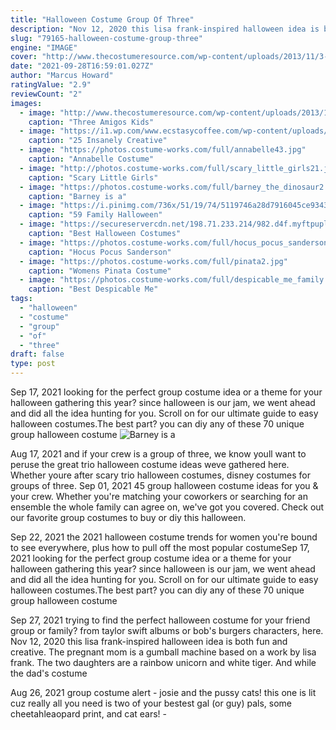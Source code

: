 ```yaml
---
title: "Halloween Costume Group Of Three"
description: "Nov 12, 2020 this lisa frank-inspired halloween idea is both fun and creative. The pregnant mom is a gumball machine based on a work by lisa frank. The two daughters are a rainbow unicorn and white tiger. And while the dad's costume"
slug: "79165-halloween-costume-group-three"
engine: "IMAGE"
cover: "http://www.thecostumeresource.com/wp-content/uploads/2013/11/3-Amigos.jpg"
date: "2021-09-28T16:59:01.027Z"
author: "Marcus Howard"
ratingValue: "2.9"
reviewCount: "2"
images:
  - image: "http://www.thecostumeresource.com/wp-content/uploads/2013/11/3-Amigos.jpg"
    caption: "Three Amigos Kids"
  - image: "https://i1.wp.com/www.ecstasycoffee.com/wp-content/uploads/2016/09/Girls-Halloween-Costumes-3.jpg?ssl=1"
    caption: "25 Insanely Creative"
  - image: "https://photos.costume-works.com/full/annabelle43.jpg"
    caption: "Annabelle Costume"
  - image: "http://photos.costume-works.com/full/scary_little_girls21.jpg"
    caption: "Scary Little Girls"
  - image: "https://photos.costume-works.com/full/barney_the_dinosaur2.jpg"
    caption: "Barney is a"
  - image: "https://i.pinimg.com/736x/51/19/74/5119746a28d7916045ce93432451d344--goonies-costume-goonies-party.jpg"
    caption: "59 Family Halloween"
  - image: "https://secureservercdn.net/198.71.233.214/982.d4f.myftpupload.com/wp-content/uploads/2018/10/IMG_0456.jpg"
    caption: "Best Halloween Costumes"
  - image: "https://photos.costume-works.com/full/hocus_pocus_sanderson_sisters5.jpg"
    caption: "Hocus Pocus Sanderson"
  - image: "https://photos.costume-works.com/full/pinata2.jpg"
    caption: "Womens Pinata Costume"
  - image: "https://photos.costume-works.com/full/despicable_me_family.jpg"
    caption: "Best Despicable Me"
tags:
  - "halloween"
  - "costume"
  - "group"
  - "of"
  - "three"
draft: false
type: post
---
```


Sep 17, 2021 looking for the perfect group costume idea or a theme for your halloween gathering this year? since halloween is our jam, we went ahead and did all the idea hunting for you. Scroll on for our ultimate guide to easy halloween costumes.The best part? you can diy any of these 70 unique group halloween costume
![Barney is a](https://photos.costume-works.com/full/barney_the_dinosaur2.jpg "Barney is a")

Aug 17, 2021 and if your crew is a group of three, we know youll want to peruse the great trio halloween costume ideas weve gathered here. Whether youre after scary trio halloween costumes, disney costumes for groups of three. Sep 01, 2021 45 group halloween costume ideas for you &amp; your crew. Whether you&#39;re matching your coworkers or searching for an ensemble the whole family can agree on, we&#39;ve got you covered. Check out our favorite group costumes to buy or diy this halloween.
<!--inArticleAds-->

<!--galleryOne-->

Sep 22, 2021 the 2021 halloween costume trends for women you're bound to see everywhere, plus how to pull off the most popular costumeSep 17, 2021 looking for the perfect group costume idea or a theme for your halloween gathering this year? since halloween is our jam, we went ahead and did all the idea hunting for you. Scroll on for our ultimate guide to easy halloween costumes.The best part? you can diy any of these 70 unique group halloween costume
<!--inArticleAds-->

<!--galleryTwo-->

Sep 27, 2021 trying to find the perfect halloween costume for your friend group or family? from taylor swift albums or bob's burgers characters, here. Nov 12, 2020 this lisa frank-inspired halloween idea is both fun and creative. The pregnant mom is a gumball machine based on a work by lisa frank. The two daughters are a rainbow unicorn and white tiger. And while the dad's costume
<!--galleryThree-->

Aug 26, 2021 group costume alert - josie and the pussy cats! this one is lit cuz really all you need is two of your bestest gal (or guy) pals, some cheetahleaopard print, and cat ears! -